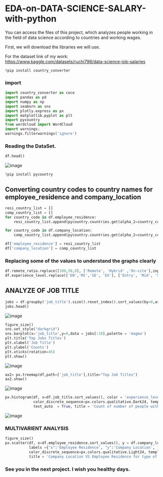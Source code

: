 # EDA-on-DATA-SCIENCE-SALARY-with-python
You can access the files of this project, which analyzes people working in the field of data science according to countries and working wages.

First, we will download the libraries we will use.

For the dataset link of my work: https://www.kaggle.com/datasets/ruchi798/data-science-job-salaries

`!pip install country_converter`

### import
```Python
import country_converter as coco
import pandas as pd
import numpy as np
import seaborn as sns
import plotly.express as px
import matplotlib.pyplot as plt
import pycountry
from wordcloud import WordCloud
import warnings;
warnings.filterwarnings('ignore')
```

### Reading the DataSet.
```Python
df.head()
```

![image](https://user-images.githubusercontent.com/63750425/184498143-3e76fc69-013b-4e61-818b-bf93c39f8038.png)

`!pip install pycountry`

## Converting country codes to country names for employee_residence and company_location
```Python
resi_country_list = []
comp_country_list = []
for country_code in df.employee_residence:
    resi_country_list.append(pycountry.countries.get(alpha_2=country_code).name)

for country_code in df.company_location:
    comp_country_list.append(pycountry.countries.get(alpha_2=country_code).name)

df['employee_residence'] = resi_country_list
df['company_location'] = comp_country_list
```

### Replacing some of the values to understand the graphs clearly
```Python
df.remote_ratio.replace([100,50,0], ['Remote', 'Hybrid' ,'On-site'],inplace = True)
df.experience_level.replace(['EN','MI','SE', 'EX'], ['Entry', 'Mid', 'Senior', 'Executive'], inplace = True)
```

## ANALYZE OF JOB TITLE
```Python
jobs = df.groupby('job_title').size().reset_index().sort_values(by=0,ascending = False)
jobs.head()
```

![image](https://user-images.githubusercontent.com/63750425/184498227-00c9e862-4128-4fbc-a72d-d118b7299297.png)

```Python
figure_size()
sns.set_style("darkgrid")
sns.barplot(x='job_title',y=0,data = jobs[:10],palette = 'magma')
plt.title('Top Jobs Titles')
plt.xlabel('Job Title')
plt.ylabel('Counts')
plt.xticks(rotation=45)
plt.show()
```

![image](https://user-images.githubusercontent.com/63750425/184498246-7263b0f9-e826-4a15-a70d-c5c92c3baf07.png)

```Python
ax2= px.treemap(df,path=['job_title'],title="Top Job Titles")
ax2.show()
```

![image](https://user-images.githubusercontent.com/63750425/184498265-784ea567-e124-4f63-9434-f5a43cd2879e.png)

```Python
px.histogram(df, x=df.job_title.sort_values(), color = 'experience_level', height = 800, barmode = 'group',
             color_discrete_sequence=px.colors.qualitative.Dark24, template = "plotly_white",
             text_auto  = True, title = 'Count of number of people with all experience levels in each job')
```

![image](https://user-images.githubusercontent.com/63750425/184498295-b80b0aea-2166-4198-937b-0ae2ca192e97.png)

### MULTIVARIENT ANALYSIS
```Python
figure_size()
px.scatter(df, x=df.employee_residence.sort_values(), y = df.company_location.sort_values(), color = 'remote_ratio',
           labels ={"x":'Employee Residence', "y":'Company Location', "remote_ratio":'Work Type'},
           color_discrete_sequence=px.colors.qualitative.Light24, template = 'plotly_white',
           title = 'Company Location VS Employee Residence for type of work(Remote, Hybrid or On-site)')
```


### See you in the next project. I wish you healthy days.

